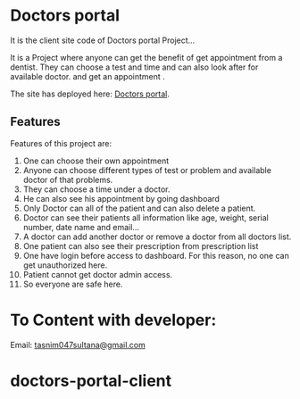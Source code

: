 # Doctors portal

It is the client site code of Doctors portal Project...

It is a Project where anyone can get the benefit of get appointment from a dentist. They can choose a test and time and can also look after for available doctor. and get an appointment .

The site has deployed here: [Doctors portal](https://doctors-portal11.web.app/).


## Features
Features of this project are:
1. One can choose their own appointment
2. Anyone can choose different types of test or problem and available doctor of that problems. 
3. They can choose a time under a doctor.
4. He can also see his appointment by going dashboard
5. Only Doctor can all of the patient and can also delete a patient.
6. Doctor can see their patients all information like age, weight, serial number, date name and email...
7. A doctor can add another doctor or remove a doctor from all doctors list.
8. One patient can also see their prescription from prescription list
9. One have login before access to dashboard. For this reason, no one can get unauthorized here. 
10. Patient cannot get doctor admin access.
11. So everyone are safe here.




# To Content with developer:
Email: tasnim047sultana@gmail.com

# doctors-portal-client
